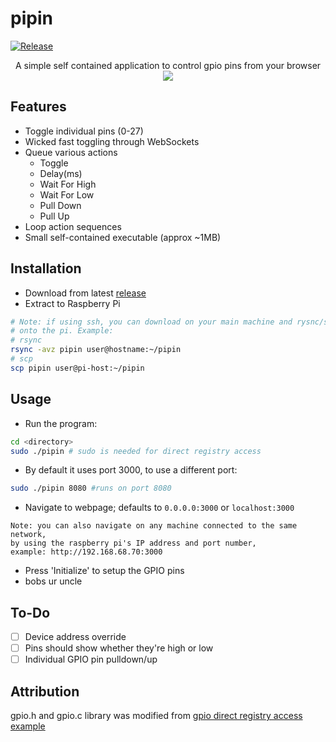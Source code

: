 # pipin

[![Release](https://img.shields.io/github/v/release/nuttycream/pipin)](https://github.com/nuttycream/pipin/releases)

<p align="center">
    A simple self contained application to control gpio pins from your browser
    <img src="https://i.imgur.com/tIqAAj5.png">
</p>

## Features

- Toggle individual pins (0-27)
- Wicked fast toggling through WebSockets
- Queue various actions
  - Toggle
  - Delay(ms)
  - Wait For High
  - Wait For Low
  - Pull Down
  - Pull Up
- Loop action sequences
- Small self-contained executable (approx ~1MB)

## Installation

- Download from latest [release](https://github.com/nuttycream/pipin/releases)
- Extract to Raspberry Pi

```sh
# Note: if using ssh, you can download on your main machine and rysnc/scp the executable
# onto the pi. Example:
# rsync
rsync -avz pipin user@hostname:~/pipin
# scp
scp pipin user@pi-host:~/pipin
```

## Usage

- Run the program:

```sh
cd <directory>
sudo ./pipin # sudo is needed for direct registry access
```

- By default it uses port 3000, to use a different port:

```sh
sudo ./pipin 8080 #runs on port 8080
```

- Navigate to webpage; defaults to `0.0.0.0:3000` or `localhost:3000`

```
Note: you can also navigate on any machine connected to the same network,
by using the raspberry pi's IP address and port number,
example: http://192.168.68.70:3000
```

- Press 'Initialize' to setup the GPIO pins
- bobs ur uncle

## To-Do

- [ ] Device address override
- [ ] Pins should show whether they're high or low
- [ ] Individual GPIO pin pulldown/up

## Attribution

gpio.h and gpio.c library was modified from
[gpio direct registry access example](https://elinux.org/RPi_GPIO_Code_Samples#Direct_register_access)
